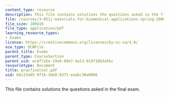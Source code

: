 ```yaml
---
content_type: resource
description: This file contains solutions the questions asked in the final exam.
file: /courses/3-051j-materials-for-biomedical-applications-spring-2006/b6c23a059f163de09371eaabc30a0906_pracfinalsol.pdf
file_size: 289419
file_type: application/pdf
learning_resource_types:
- Exams
license: https://creativecommons.org/licenses/by-nc-sa/4.0/
ocw_type: OCWFile
parent_title: Exams
parent_type: CourseSection
parent_uid: ecdf7a5e-19e9-09e7-4a13-019f18b3a5bc
resourcetype: Document
title: pracfinalsol.pdf
uid: b6c23a05-9f16-3de0-9371-eaabc30a0906
---
```

This file contains solutions the questions asked in the final exam.